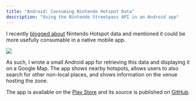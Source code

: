 ```yaml
---
title: "Android: Consuming Nintendo Hotspot Data"
description: "Using the Nintendo Streetpass API in an Android app"
---
```


<p>I recently <a href="https://will.now.sh/blog/2015/5/12/nintendos-hotspot-api" target="_blank">blogged about</a> Nintendo Hotspot data and mentioned it could be more usefully consumable in a native mobile app.</p>

<img src="/media/blog/android-hotspot.png" class="left">

<p>As such, I wrote a small Android app for retrieving this data and displaying it on a Google Map. The app shows nearby hotspots, allows users to also search for other non-local places, and shows information on the venue hosting the zone.</p>

<p>The app is available on the <a href="https://play.google.com/store/apps/details?id=net.flyingsparx.spotpassandroid" target="_blank">Play Store</a> and its source is published on <a href="https://github.com/willwebberley/NZone-finder" target="_blank">GitHub</a>.</p>

<div class="clear"></div>

